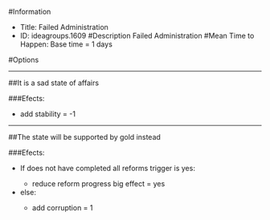 #Information
 - Title: Failed Administration
 - ID: ideagroups.1609
#Description
Failed Administration
#Mean Time to Happen:
Base time = 1 days

#Options

___
##It is a sad state of affairs

###Efects:<ul><li>add stability = -1</li></ul>

___
##The state will be supported by gold instead

###Efects:<ul><li>If does not have completed all reforms trigger is yes:</li><ul><li>reduce reform progress big effect = yes</li></ul><li>else:</li><ul><li>add corruption = 1</li></ul></ul>
